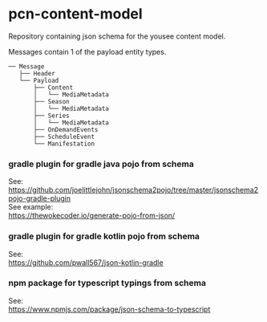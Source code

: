 # pcn-content-model
Repository containing json schema for the yousee content model.

Messages contain 1 of the payload entity types.
```
── Message
   ├── Header
   └── Payload
       ├── Content
       │   └── MediaMetadata
       ├── Season
       │   └── MediaMetadata
       ├── Series
       │   └── MediaMetadata
       ├── OnDemandEvents
       ├── ScheduleEvent
       └── Manifestation
```


### gradle plugin for gradle java pojo from schema
See:  
https://github.com/joelittlejohn/jsonschema2pojo/tree/master/jsonschema2pojo-gradle-plugin  
See example:  
https://thewokecoder.io/generate-pojo-from-json/


### gradle plugin for gradle kotlin pojo from schema
See:  
https://github.com/pwall567/json-kotlin-gradle


### npm package for typescript typings from schema  
See:  
https://www.npmjs.com/package/json-schema-to-typescript